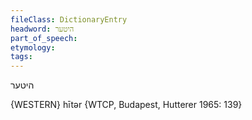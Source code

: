 ```yaml
---
fileClass: DictionaryEntry
headword: היטער
part_of_speech: 
etymology: 
tags: 
---
```

היטער

{WESTERN}
hītər {WTCP, Budapest, Hutterer 1965: 139}

